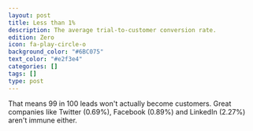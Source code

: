 ```yaml
---
layout: post
title: Less than 1%
description: The average trial-to-customer conversion rate.
edition: Zero
icon: fa-play-circle-o
background_color: "#6BC075"
text_color: "#e2f3e4"
categories: []
tags: []
type: post
---
```


That means 99 in 100 leads won't actually become customers. Great companies like Twitter (0.69%), Facebook (0.89%) and LinkedIn (2.27%) aren't immune either.

<!--more-->
